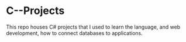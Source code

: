 # C--Projects
This repo houses C# projects that I used to learn the language, and web development, how to connect databases to applications.
